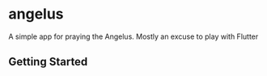 # angelus

A simple app for praying the Angelus. Mostly an excuse to play with Flutter

## Getting Started

